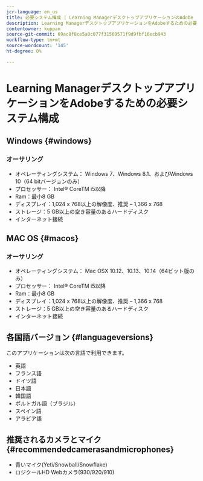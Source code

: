```yaml
---
jcr-language: en_us
title: 必要システム構成 | Learning ManagerデスクトップアプリケーションのAdobe
description: Learning ManagerデスクトップアプリケーションをAdobeするための必要システム構成
contentowner: kuppan
source-git-commit: 69ac8f8ce5a0c077f31569571f9d9fbf16ecb943
workflow-type: tm+mt
source-wordcount: '145'
ht-degree: 0%

---
```




# Learning ManagerデスクトップアプリケーションをAdobeするための必要システム構成

## Windows {#windows}

### オーサリング

* オペレーティングシステム： Windows 7、Windows 8.1、およびWindows 10（64 bitバージョンのみ）
* プロセッサー： Intel® CoreTM i5以降
* Ram：最小8 GB
* ディスプレイ：1,024 x 768以上の解像度、推奨 – 1,366 x 768
* ストレージ：5 GB以上の空き容量のあるハードディスク
* インターネット接続

## MAC OS {#macos}

### オーサリング

* オペレーティングシステム： Mac OSX 10.12、10.13、10.14（64ビット版のみ）
* プロセッサー： Intel® CoreTM i5以降
* Ram：最小8 GB
* ディスプレイ：1,024 x 768以上の解像度、推奨 – 1,366 x 768
* ストレージ：5 GB以上の空き容量のあるハードディスク
* インターネット接続

## 各国語バージョン {#languageversions}

このアプリケーションは次の言語で利用できます。

* 英語
* フランス語
* ドイツ語
* 日本語
* 韓国語
* ポルトガル語（ブラジル）
* スペイン語
* アラビア語

## 推奨されるカメラとマイク {#recommendedcamerasandmicrophones}

* 青いマイク(Yeti/Snowball/Snowflake)
* ロジクールHD Webカメラ(930/920/910)
